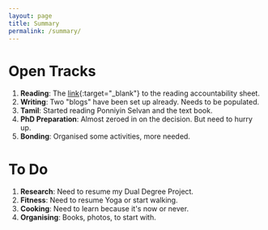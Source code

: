 ```yaml
---
layout: page
title: Summary
permalink: /summary/
---
```


# Open Tracks

1. **Reading**: The [link](https://docs.google.com/spreadsheets/d/e/2PACX-1vTNBPS_v6iWKphkLI2sJ5VP91DHs0HaHp_3x7BBs1xobIIhNkgkYJmjdgdcr4PlF0x1BMgKnOXHc6l2/pubhtml?gid=1307999830&single=true){:target="_blank"} to the reading accountability sheet.
1. **Writing**: Two "blogs" have been set up already. Needs to be populated.
1. **Tamil**: Started reading Ponniyin Selvan and the text book.
4. **PhD Preparation**: Almost zeroed in on the decision. But need to hurry up.
5. **Bonding**: Organised some activities, more needed.

# To Do

1. **Research**: Need to resume my Dual Degree Project.
2. **Fitness**: Need to resume Yoga or start walking.
3. **Cooking**: Need to learn because it's now or never.
4. **Organising**: Books, photos, to start with.
